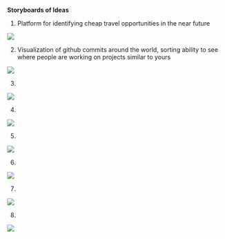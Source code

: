 **Storyboards of Ideas**

1. Platform for identifying cheap travel opportunities in the near future

![](https://octodex.github.com/images/yaktocat.png)

2. Visualization of github commits around the world, sorting ability to see where people are working on projects similar to yours 

![](https://octodex.github.com/images/yaktocat.png)

3.

![](https://octodex.github.com/images/yaktocat.png)

4.

![](https://octodex.github.com/images/yaktocat.png)

5.

![](https://octodex.github.com/images/yaktocat.png)

6.

![](https://octodex.github.com/images/yaktocat.png)

7.

![](https://octodex.github.com/images/yaktocat.png)

8.

![](https://octodex.github.com/images/yaktocat.png)


